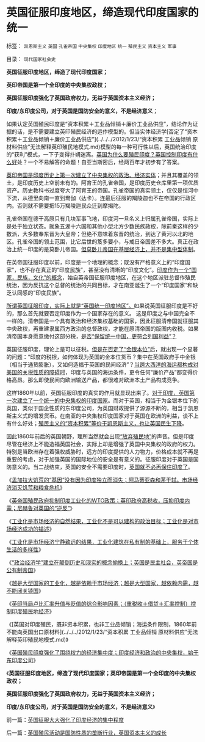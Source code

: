 # 英国征服印度地区，缔造现代印度国家的统一

标签： `凯恩斯主义` `英国` `孔雀帝国` `中央集权` `印度地区` `统一` `殖民主义` `资本主义` `军事` 

目录： `现代国家社会史`

**英国征服印度地区，缔造了现代印度国家；**

**英印帝国是第一个全印度的中央集权政权；**

**英国征服印度强化了英国政府权力，无益于英国资本主义经济；**

**印度/东印度公司，对于英国是国防安全的意义，不是经济意义**；



如果认定英国殖民印度是“资本积累＋工业品倾销＋廉价工业品供应”，结论作为证据的话，是不需要建立英印殖民经济的运作模型的。但当实体经济学[否定了“资本积累＋工业品倾销＋廉价工业品供应”](../../../2012/1/23/“资本积累 工业品倾销 原材料供应”无法解释英印殖民地模式.md)模型的每一种可行性以后，英国统治印度的“获利”模式，一下子变得扑朔迷离。[英国为什么要殖民印度？英国控制印度有什么好](../../../2012/1/15/19世纪英国的三个历史阶级，从解放再走向奴役之路.md)处？一个不易解答的命题！自亚当斯密后，经两百年才初步有了答案。

[英印帝国是印度历史上第一次建立了中央集权的政治、经济实体](../../../2008/12/14/印度的社会价值观不为统一服务.md)；并且其覆盖的领土，是印度历史上空前未有的。阿育王的孔雀帝国，是印度历史仓库里第一项优质资产。历史教科书过度夸大了阿育王的帝国。孔雀帝国的真实领土，仅仅是恒河中下流，从德里向南一直到鸯伽（达卡）。连最后征服的羯陵迦也不在帝国的行政区内。否则就不需要把15万羯陵迦民众迁到摩揭陀。

孔雀帝国在德干高原只有几块军事飞地，印度河一旦名义上归属孔雀帝国，实际上是处于独立状态。就象五湖十六国和其他小型北方少数民族政权，除前秦这样的少数派，大多数奉东晋为大皇帝；但绝不意味着东晋的统治，到达了黄河以北的地区。孔雀帝国的领土范围，比它后世的笈多要小，与戒日帝国差不多大。真正在政治上统一印度的是莫卧儿帝国。[但莫卧儿帝国在基层经济上，并不是集中型体制](../../../2012/1/20/印度地形气侯阻止大型国家形成，穆斯林骑兵和英国的入侵.md)。

在英帝国征服印度以前，印度是一个地理的概念；既没有严格意义上的“印度国家”，也不存在真正的“印度民族”，甚至没有清晰的“印度文化”。[印度作为一个“国家，民族，文化”的概念](../../../2008/12/15/印度，没有理解圣雄甘地的胸怀.md)，始自英帝国征服印度地区，在这个地区派驻总督作殖民统治，因为反抗这个总督的统治的共同目标，才在南亚诞生了一个“印度国家”和缺乏认同感的“印度民族”。

[所谓英国征服印度，实际上就是“英国统一印度地区”。](../../../2008/12/18/英国征服印度是法治商业经济行为的成功.md)如果说英国征服印度是不好的，那么首先就要否定印度作为一个国家存在的意义。
这是印度之与中国完全不一样的。清帝国是一个具有政治和经济集权基础的国家，因此征服清帝国就征服其中央政权，再重建隶属西方政治的总督政权，才能在原清帝国的版图内收税。如果清帝国本身愿意缴付这部分税，[是否“保留统一中国，更符合列国利益”？](../../../2010/5/3/为什么八国联军会说“瓜分中国实为下策？”.md)

英国征服印度，理论上是可以征税。[但是在否定了“金银本位”](../../../2012/1/23/英印卢比汇率走势和印度殖民地经济.md)后，就出现一个显著的问题：“印度的税银，如何体现为英国的金本位货币？集中在英国政府手中金银（相当于通货膨胀），又如何造福于英国的民间经济”？[当跨大西洋的海运都构成对美国的关税性质的障碍时](../../../2011/9/20/美国早期贸易壁垒远远低于同期欧洲国家.md)，印度与英国的海运条件，更令任何“廉价产品”都变得价格高昂。那么即使民间向欧洲输送产品，都很难对欧洲本土产品构成竞争。

这样1860年以前，英国征服印度的真实的作用就显现出来了。[对于印度，英国第一次建立了一个统一的中央集权的印度国家](../../../2012/1/23/英国是民主社会，英帝国是公有制帝国.md)。而对于英国，相当于为金银本位下的英国，类似于国企性质的东印度公司，为英国财政提供了源源不断的，相当于凯恩斯主义式的增发货币。在南亚的中央集权印度国家对于英国在欧洲的利益，谈不上有什么好处；[殖民主义的“资本积累”等价于凯恩斯主义，也让英国民生下降](../../../2012/1/17/“资本积累”本质就是凯恩斯主义;欧洲殖民主义流程.md)。

因此1860年前后的英国朝野，理所当然就会出现[“放弃殖民地”](../../../2012/1/15/英国人无意中得到印度，亚当斯密“不心疼”.md)的声音。但是印度尽管在经济上不能造福英国社会，实际上却是增强了英国中央集权的政府的权力。特别是当欧洲存在着强权威胁时，远方的印度提供的人力物力，价格成本就不再是重要的考虑，对于加强英国的国际地位的安全是有意义的。征服印度对于英国是国防意义的。当二战结束，英国的安全不需要印度时，[英国就不必再保住印度了](../../../2008/12/20/英殖民帝国终结，是经济理由.md)。

《[孟加拉大饥荒的“基因”没有因为印度独立而消失；阿马蒂亚森和茅于轼。市场经济消灭饥荒和粮食危机](../../../2012/1/22/英国和印度彼此推诿大饥荒的责任，阿马蒂亚森和茅于轼.md)》

《[英帝国殖民政府抑制印度工业化的WTO政策；英印政府高税收，压抑印度内需；尼赫鲁对英国的“逆反”](../../../2012/1/22/英国“忠告”印度不要工业化，“印度人口太多，农业第一位”.md)》

《[工业化是市场经济的自然结果，工业化不是可以建构的政治目标；工业化是对市场经济成功的描述](../../../2012/1/22/后进国家普遍性的信仰“傻逼工业化”.md)》

《[工业化是市场经济宁静致远的结果，工业化建筑在私有制的基础上，服务于个体生活的多样性](../../../2012/1/22/工业化是市场经济宁静致远的结果,“傻逼工业化”不是工业化.md)》

《[“政治经济学”建立在颠倒历史和现实的概念偷换上；英国是民主社会，英帝国是公有制帝国](../../../2012/1/23/英国是民主社会，英帝国是公有制帝国.md)》

《[越是大型国家的工业化，越是依赖于市场经济；越是大型国家，越依赖内需，越不能闭关锁国](../../../2012/1/23/英国是民主社会，英帝国是公有制帝国.md)》

《[英印当局卢比汇率升值与贬值的综合影响因素；（重税收＋借贷＋汇率控制）控制印度殖民地经济](../../../2012/1/23/英印卢比汇率走势和印度殖民地经济.md)》

《[英国对印度殖民，既非资本积累，也非工业品倾销；海运条件限制，1860年前不能向英国出口原材料](../../../2012/1/23/“资本积累 工业品倾销 原材料供应”无法解释英印殖民地模式.md)》

《[英国殖民印度强化了围绕权力的经济集中度；印度经济和政治的中央集权，始于东印度公司](../../../2012/1/25/英国征服大大强化了印度经济的集中程度.md)》

《**英国征服印度地区，缔造了现代印度国家；英印帝国是第一个全印度的中央集权政权；**

**英国征服印度强化了英国政府权力，无益于英国资本主义经济；**

**印度/东印度公司，对于英国是国防安全的意义，不是经济意义**》



前一篇：[英国征服大大强化了印度经济的集中程度](../../../2012/1/25/英国征服大大强化了印度经济的集中程度.md)

后一篇：[英国殖民活动是国防性质的垄断行业，英国资本主义的成长](../../../2012/1/25/英国殖民活动是国防性质的垄断行业，英国资本主义的成长.md)